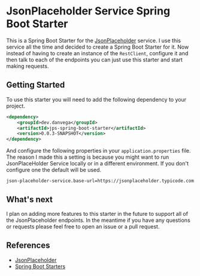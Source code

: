 # JsonPlaceholder Service Spring Boot Starter

This is a Spring Boot Starter for the [JsonPlaceholder](https://jsonplaceholder.typicode.com/) service. I use this service all the time and decided to create a Spring Boot Starter for it. Now instead of having to create an instance of the `RestClient`, configure it and then talk to each of the endpoints you can just use this starter and start making requests.


## Getting Started

To use this starter you will need to add the following dependency to your project.

```xml
<dependency>
    <groupId>dev.danvega</groupId>
    <artifactId>jps-spring-boot-starter</artifactId>
    <version>0.0.3-SNAPSHOT</version>
</dependency>
```

And configure the following properties in your `application.properties` file. The reason I made this a setting is because you might
want to run JsonPlaceHolder Service locally or in a different environment. If you don't configure one the default will be used.

```properties
json-placeholder-service.base-url=https://jsonplaceholder.typicode.com
```

## What's next 

I plan on adding more features to this starter in the future to support all of the JsonPlaceholder endpoints. In the meantime if you
have any questions or requests please feel free to open an issue or a pull request.

## References

- [JsonPlaceholder](https://jsonplaceholder.typicode.com/)
- [Spring Boot Starters](https://docs.spring.io/spring-boot/docs/current/reference/html/using-spring-boot.html#using-boot-starter)